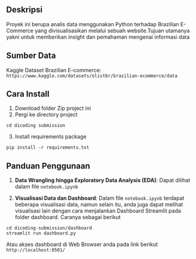 ## Deskripsi
Proyek ini berupa analis data menggunakan Python terhadap Brazilian E-Commerce yang divisualisasikan melalui sebuah website.Tujuan utamanya yakni untuk memberikan insight dan pemahaman mengenai informasi data

## Sumber Data
Kaggle Dataset Brazilian E-commerce: `https://www.kaggle.com/datasets/olistbr/brazilian-ecommerce/data`

## Cara Install
1. Download folder Zip project ini
2. Pergi ke directory project
```
cd dicoding submission
```
3. Install requirements package
```
pip install -r requirements.txt
```

## Panduan Penggunaan
1. **Data Wrangling hingga Exploratory Data Analysis (EDA)**: Dapat dilihat dalam file `notebook.ipynb`

3. **Visualisasi Data dan Dashboard**: Dalam file `notebook.ipynb` terdapat beberapa visualisasi data, namun selain itu, anda juga dapat melihat visualisasi lain dengan cara menjalankan Dashboard Streamlit pada folder dashboard. Caranya sebagai berikut

```
cd dicoding-submission/dashboard
streamlit run dashboard.py
```
Atau akses dashboard di Web Browser anda pada link berikut `http://localhost:8501/`
